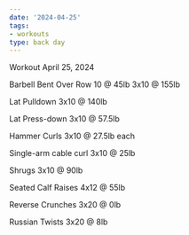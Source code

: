 ```yaml
---
date: '2024-04-25'
tags:
- workouts
type: back day
---
```


Workout April 25, 2024

Barbell Bent Over Row
10 @ 45lb
3x10 @ 155lb

Lat Pulldown
3x10 @ 140lb

Lat Press-down
3x10 @ 57.5lb

Hammer Curls
3x10 @ 27.5lb each

Single-arm cable curl
3x10 @ 25lb

Shrugs
3x10 @ 90lb

Seated Calf Raises
4x12 @ 55lb

Reverse Crunches
3x20 @ 0lb

Russian Twists
3x20 @ 8lb